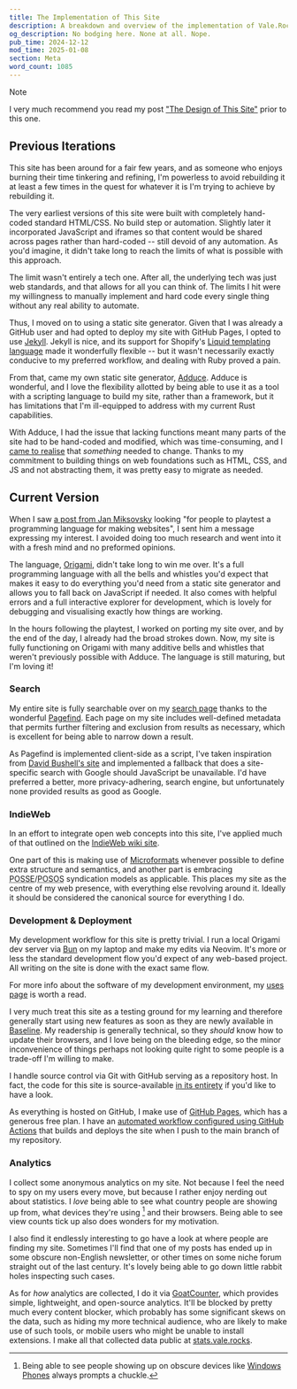 ```yaml
---
title: The Implementation of This Site
description: A breakdown and overview of the implementation of Vale.Rocks, how it used to be built, how it's built now, and its associated infrastructure.
og_description: No bodging here. None at all. Nope.
pub_time: 2024-12-12
mod_time: 2025-01-08
section: Meta
word_count: 1085
---
```


> [!NOTE]
> I very much recommend you read my post ["The Design of This Site"](/posts/the-design-of-this-site) prior to this one.

## Previous Iterations

This site has been around for a fair few years, and as someone who enjoys burning their time tinkering and refining, I'm powerless to avoid rebuilding it at least a few times in the quest for whatever it is I'm trying to achieve by rebuilding it.

The very earliest versions of this site were built with completely hand-coded standard HTML/CSS. No build step or automation. Slightly later it incorporated JavaScript and iframes so that content would be shared across pages rather than hard-coded -- still devoid of any automation. As you'd imagine, it didn't take long to reach the limits of what is possible with this approach.

The limit wasn't entirely a tech one. After all, the underlying tech was just web standards, and that allows for all you can think of. The limits I hit were my willingness to manually implement and hard code every single thing without any real ability to automate.

Thus, I moved on to using a static site generator. Given that I was already a GitHub user and had opted to deploy my site with GitHub Pages, I opted to use [Jekyll](https://jekyllrb.com). Jekyll is nice, and its support for Shopify's [Liquid templating language](https://shopify.github.io/liquid) made it wonderfully flexible -- but it wasn't necessarily exactly conducive to my preferred workflow, and dealing with Ruby proved a pain.

From that, came my own static site generator, [Adduce](https://adduce.vale.rocks). Adduce is wonderful, and I love the flexibility allotted by being able to use it as a tool with a scripting language to build my site, rather than a framework, but it has limitations that I'm ill-equipped to address with my current Rust capabilities.

With Adduce, I had the issue that lacking functions meant many parts of the site had to be hand-coded and modified, which was time-consuming, and I [came to realise](https://www.lesswrong.com/posts/Nq2BtFidsnhfLuNAx/?commentId=Xby4NTqhC3DzWKt9P) that _something_ needed to change. Thanks to my commitment to building things on web foundations such as HTML, CSS, and JS and not abstracting them, it was pretty easy to migrate as needed.

## Current Version

When I saw [a post from Jan Miksovsky](https://fosstodon.org/@JanMiksovsky/113516427582479669) looking "for people to playtest a programming language for making websites", I sent him a message expressing my interest. I avoided doing too much research and went into it with a fresh mind and no preformed opinions.

The language, [Origami](https://weborigami.org), didn't take long to win me over. It's a full programming language with all the bells and whistles you'd expect that makes it easy to do everything you'd need from a static site generator and allows you to fall back on JavaScript if needed. It also comes with helpful errors and a full interactive explorer for development, which is lovely for debugging and visualising exactly how things are working.

In the hours following the playtest, I worked on porting my site over, and by the end of the day, I already had the broad strokes down. Now, my site is fully functioning on Origami with many additive bells and whistles that weren't previously possible with Adduce. The language is still maturing, but I'm loving it!

### Search

My entire site is fully searchable over on my [search page](/search) thanks to the wonderful [Pagefind](https://pagefind.app). Each page on my site includes well-defined metadata that permits further filtering and exclusion from results as necessary, which is excellent for being able to narrow down a result.

As Pagefind is implemented client-side as a script, I've taken inspiration from [David Bushell's site](https://dbushell.com/2024/11/21/static-search-page-find) and implemented a fallback that does a site-specific search with Google should JavaScript be unavailable. I'd have preferred a better, more privacy-adhering, search engine, but unfortunately none provided results as good as Google.

### IndieWeb

In an effort to integrate open web concepts into this site, I've applied much of that outlined on the [IndieWeb wiki site](https://indieweb.org).

One part of this is making use of [Microformats](https://developer.mozilla.org/en-US/docs/Web/HTML/microformats) whenever possible to define extra structure and semantics, and another part is embracing <abbr title="Publish on your Own Site, Syndicate Elsewhere">POSSE</abbr>/<abbr title="Publish Elsewhere, Syndicate (to your) Own Site">POSOS</abbr> syndication models as applicable. This places my site as the centre of my web presence, with everything else revolving around it. Ideally it should be considered the canonical source for everything I do.

### Development & Deployment

My development workflow for this site is pretty trivial. I run a local Origami dev server via [Bun](https://bun.sh) on my laptop and make my edits via Neovim. It's more or less the standard development flow you'd expect of any web-based project. All writing on the site is done with the exact same flow.

For more info about the software of my development environment, my [uses page](/uses) is worth a read.

I very much treat this site as a testing ground for my learning and therefore generally start using new features as soon as they are newly available in [Baseline](https://web.dev/baseline). My readership is generally technical, so they _should_ know how to update their browsers, and I love being on the bleeding edge, so the minor inconvenience of things perhaps not looking quite right to some people is a trade-off I'm willing to make.

I handle source control via Git with GitHub serving as a repository host. In fact, the code for this site is source-available [in its entirety](https://github.com/DeclanChidlow/vale.rocks) if you'd like to have a look.

As everything is hosted on GitHub, I make use of [GitHub Pages](https://pages.github.com), which has a generous free plan. I have an [automated workflow configured using GitHub Actions](https://github.com/DeclanChidlow/vale.rocks/blob/main/.github/workflows/build-site.yml) that builds and deploys the site when I push to the main branch of my repository.

### Analytics

I collect some anonymous analytics on my site. Not because I feel the need to spy on my users every move, but because I rather enjoy nerding out about statistics. I _love_ being able to see what country people are showing up from, what devices they're using [^1] and their browsers. Being able to see view counts tick up also does wonders for my motivation.

I also find it endlessly interesting to go have a look at where people are finding my site. Sometimes I'll find that one of my posts has ended up in some obscure non-English newsletter, or other times on some niche forum straight out of the last century. It's lovely being able to go down little rabbit holes inspecting such cases.

As for _how_ analytics are collected, I do it via [GoatCounter](https://www.goatcounter.com), which provides simple, lightweight, and open-source analytics. It'll be blocked by pretty much every content blocker, which probably has some significant skews on the data, such as hiding my more technical audience, who are likely to make use of such tools, or mobile users who might be unable to install extensions. I make all that collected data public at [stats.vale.rocks](https://stats.vale.rocks).

[^1]: Being able to see people showing up on obscure devices like [Windows Phones](https://fedi.vale.rocks/notice/AhZNOGmyxVKCXHtW5I) always prompts a chuckle.
